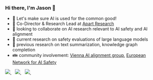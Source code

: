 ### Hi there, I'm Jason 👋

- 🌸 Let's make sure AI is used for the common good!
- 🌱 Co-Director & Research Lead at [Apart Research](https://apartresearch.com/)
- 🌱 looking to collaborate on AI research relevant to AI safety and AI alignment 
- 🔭 current research on safety evaluations of large language models
- 🔭 previous research on text summarization, knowledge graph completion
- 👪 community involvement: [Vienna AI alignment group](https://github.com/ViennaAI/info), [European Network for AI Safety](https://enais.co/)

<p align='left'>
  <a href="https://scholar.google.at/citations?user=FKrb_FwAAAAJ&hl=en">
    <img src="https://img.shields.io/badge/Google_Scholar-4285F4?style=for-the-badge&logo=google-scholar&logoColor=white"/>        
  </a>&nbsp;&nbsp;
  <a href="https://twitter.com/JasonObermaier">
    <img src="https://img.shields.io/badge/X-000000?style=for-the-badge&logo=x&logoColor=white"/>        
  </a>&nbsp;&nbsp;
  <a href="https://www.linkedin.com/in/jas-ho/">
    <img src="https://img.shields.io/badge/linkedin-%230077B5.svg?&style=for-the-badge&logo=linkedin&logoColor=white" />
  </a>&nbsp;&nbsp;
</p>

[//]: # (inspiration: https://github.com/JayThibs/JayThibs#readme)
[//]: # (how to use badges: https://github.com/alexandresanlim/Badges4-README.md-Profile)
